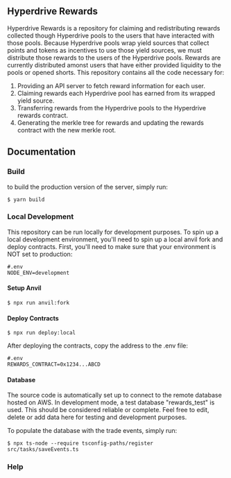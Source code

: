 ## Hyperdrive Rewards

Hyperdrive Rewards is a repository for claiming and redistributing rewards collected though Hyperdrive pools to the users that have interacted with those pools. Because Hyperdrive pools wrap yield sources that collect points and tokens as incentives to use those yield sources, we must distribute those rewards to the users of the Hyperdrive pools. Rewards are currently distributed amonst users that have either provided liquidity to the pools or opened shorts. This repository contains all the code necessary for:

1. Providing an API server to fetch reward information for each user.
2. Claiming rewards each Hyperdrive pool has earned from its wrapped yield source.
3. Transferring rewards from the Hyperdrive pools to the Hyperdrive rewards contract.
4. Generating the merkle tree for rewards and updating the rewards contract with the new merkle root.

## Documentation

### Build

to build the production version of the server, simply run:

```shell
$ yarn build
```

### Local Development

This repository can be run locally for development purposes. To spin up a local development environment, you'll need to spin up a local anvil fork and deploy contracts. First, you'll need to make sure that your environment is NOT set to production:

```
#.env
NODE_ENV=development
```

#### Setup Anvil

```shell
$ npx run anvil:fork
```

#### Deploy Contracts

```shell
$ npx run deploy:local
```

After deploying the contracts, copy the address to the .env file:

```
#.env
REWARDS_CONTRACT=0x1234...ABCD
```

#### Database

The source code is automatically set up to connect to the remote database hosted on AWS. In development mode, a test database "rewards_test" is used. This should be considered reliable or complete. Feel free to edit, delete or add data here for testing and development purposes.

To populate the database with the trade events, simply run:

```shell
$ npx ts-node --require tsconfig-paths/register src/tasks/saveEvents.ts
```

### Help
